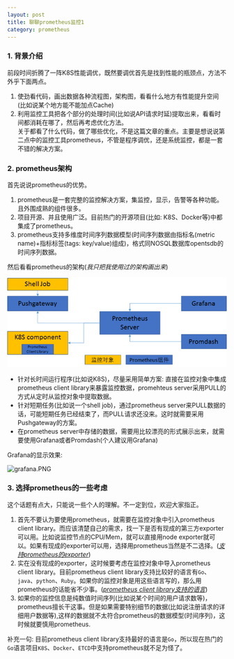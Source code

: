 ```yaml
---
layout: post 
title: 聊聊prometheus监控1
category: prometheus 
---
```

### 1. 背景介绍  
前段时间折腾了一阵K8S性能调优，既然要调优首先是找到性能的瓶颈点，方法不外乎下面两点。  
1. 使劲看代码，画出数据各种流程图，架构图，看看什么地方有性能提升空间(比如说某个地方能不能加点Cache)  
2. 利用监控工具把各个部分的处理时间(比如说API请求时延)提取出来，看看时间都消耗在哪了，然后再考虑优化方法。  
关于都看了什么代码，做了哪些优化，不是这篇文章的重点。主要是想说说第二点中的监控工具prometheus，不管是程序调优，还是系统监控，都是一套不错的解决方案。    
<!--description-->  

### 2. prometheus架构  
首先说说prometheus的优势。  
1. prometheus是一套完整的监控解决方案，集监控，显示，告警等各种功能。且外围成熟的组件很多。  
2. 项目开源、并且使用广泛。目前热门的开源项目(比如: K8S、Docker等)中都集成了prometheus。  
3. prometheus支持多维度时间序列数据模型(时间序列数据由指标名(metric name)+指标标签(tags: key/value)组成)，格式同NOSQL数据库opentsdb的时间序列数据。  

然后看看prometheus的架构(*我只把我使用过的架构画出来*)  

![promtheus_arch.png](/img/promtheus_arch.png)

- 针对长时间运行程序(比如说K8S)，尽量采用简单方案: 直接在监控对象中集成prometheus client library来暴露监控数据，promehteus server采用PULL的方式从定时从监控对象中提取数据。  
- 针对短期任务(比如说一个shell job)，通过prometheus server来PULL数据的话，可能短期任务已经结束了，而PULL请求还没来。这时就需要采用Pushgateway的方案。  
- 在prometheus server中存储的数据，需要用比较漂亮的形式展示出来，就需要使用Grafana或者Promdash(个人建议用Grafana)  

Grafana的显示效果:

![grafana.PNG](https://camo.githubusercontent.com/912714b2aaa96d5ddfa54f1f0c7b7c66f078495a/687474703a2f2f67726166616e612e6f72672f6173736574732f696d672f73746172745f706167655f62672e706e67)  

### 3. 选择prometheus的一些考虑  
这个话题有点大，只能说一些个人的理解。不一定到位，欢迎大家指正。  
1. 首先不要认为要使用prometheus，就需要在监控对象中引入prometheus client library。而应该清楚自己的需求，找一下是否有现成的第三方exporter可以用。比如说监控节点的CPU/Mem，就可以直接用node exporter就可以。如果有现成的exporter可以用，选择用prometheus当然是不二选择。(*[支持prometheus的exporter](https://prometheus.io/docs/instrumenting/exporters/)*)  
2. 实在没有现成的exporter，这时候要考虑在监控对象中导入prometheus client library。目前prometheus client library支持比较好的语言有`Go`、`java`、`python`、`Ruby`。如果你的监控对象是用这些语言写的，那么用prometheus的话能省不少事。(*[prometheus client library支持的语言](https://prometheus.io/docs/instrumenting/clientlibs/)*)  
3. 如果你的监控信息是纯数值时间序列(比如说某个时间的用户请求数等)，prometheus擅长干这事。但是如果需要特别细节的数据(比如说注册请求的详细用户数据等),这样的数据就不太符合prometheus的数据模型(时间序列)，这时候就要慎用prometheus.  

补充一句: 目前prometheus client library支持最好的语言是`Go`，所以现在热门的`Go`语言项目`K8S`、`Docker`、`ETCD`中支持prometheus就不足为怪了。  
